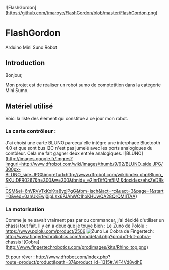 ![FlashGordon] (https://github.com/tmaroye/FlashGordon/blob/master/FlashGordon.png)

# FlashGordon
Arduino Mini Suno Robot

## Introduction
Bonjour,

Mon projet est de réaliser un robot sumo de comptetition dans la catégorie Mini Sumo.

## Matériel utilisé
Voici la liste des élément qui constitue à ce jour mon robot.

### La carte contrôleur :
J'ai choisi une carte BLUNO parcequ'elle intégre une interphace Bluetooth 4.0 et que sont bus I2C n'est pas jumelé avec les ports analogiques du contôleur. Cela me fait gagner deux entrée analogiques.
![BLUNO] (http://images.google.fr/imgres?imgurl=http://www.dfrobot.com/wiki/images/thumb/9/92/BLUNO_side.JPG/300px-BLUNO_side.JPG&imgrefurl=http://www.dfrobot.com/wiki/index.php/Bluno_SKU:DFR0267&h=300&w=300&tbnid=_e2InrDtfQm5lM:&docid=szehsZeDBk-CSM&ei=6nVRVvTxKoKta8ygjPgG&tbm=isch&iact=rc&uact=3&page=1&start=0&ved=0ahUKEwj0jpLsx6PJAhWC1hoKHUwQA28QrQMIITAA)

### La motorisation
Comme je ne savait vraiment pas par ou commancer, j'ai décidé d'utiliser un chassi tout fait.
Il y en a deux que je touve bien :
Le Zuno de Pololu : <https://www.pololu.com/product/2506>
![Zuno](https://www.pololu.com/picture/view/0J4439)
Le Cobra de Fingertech: <http://www.fingertechrobotics.com/proddetail.php?prod=ft-kit-cobra-chassis>
![Cobra] (http://www.fingertechrobotics.com/prodimages/kits/Rhino_top.png)

Et pour rêver : <http://www.dfrobot.com/index.php?route=product/product&path=37&product_id=1315#.VlF4Vd8vdhE>


